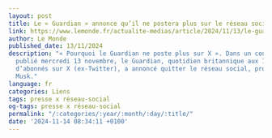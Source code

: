 ```yaml
---
layout: post
title: Le « Guardian » annonce qu’il ne postera plus sur le réseau social X
link: https://www.lemonde.fr/actualite-medias/article/2024/11/13/le-guardian-annonce-qu-il-ne-postera-plus-sur-le-reseau-social-x_6391705_3236.html
author: Le Monde
published_date: 13/11/2024
description: "« Pourquoi le Guardian ne poste plus sur X ». Dans un court article
  publié mercredi 13 novembre, le Guardian, quotidien britannique aux 10,8 millions
  d’abonnés sur X (ex-Twitter), a annoncé quitter le réseau social, propriété d’Elon
  Musk."
language: fr
categories: Liens
tags: presse x réseau-social
og-tags: presse x réseau-social
permalink: "/:categories/:year/:month/:day/:title/"
date: '2024-11-14 08:34:11 +0100'
---
```

